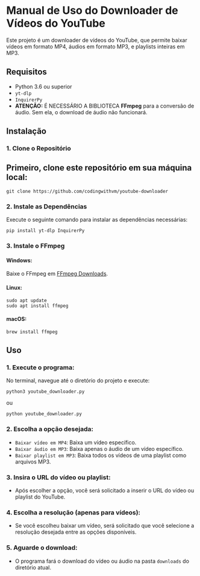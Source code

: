# Manual de Uso do Downloader de Vídeos do YouTube

Este projeto é um downloader de vídeos do YouTube, que permite baixar vídeos em formato MP4, áudios em formato MP3, e playlists inteiras em MP3.

## Requisitos

- Python 3.6 ou superior
- `yt-dlp`
- `InquirerPy`
- **ATENÇÃO:** É NECESSÁRIO A BIBLIOTECA **FFmpeg** para a conversão de áudio. Sem ela, o download de áudio não funcionará.

## Instalação

### 1. Clone o Repositório

## Primeiro, clone este repositório em sua máquina local:

```
git clone https://github.com/codingwithvm/youtube-downloader

```

### 2. Instale as Dependências

Execute o seguinte comando para instalar as dependências necessárias:

```
pip install yt-dlp InquirerPy
```

### 3. Instale o FFmpeg

#### **Windows:**
Baixe o FFmpeg em [FFmpeg Downloads](https://ffmpeg.org/download.html).

#### **Linux:**
```
sudo apt update
sudo apt install ffmpeg
```

#### **macOS:**
```
brew install ffmpeg
```

## Uso

### 1. **Execute o programa:**

   No terminal, navegue até o diretório do projeto e execute:

   ```
   python3 youtube_downloader.py
   ```
   ou
   ```
   python youtube_downloader.py
   ```

### 2. **Escolha a opção desejada:**
   - `Baixar vídeo em MP4`: Baixa um vídeo específico.
   - `Baixar áudio em MP3`: Baixa apenas o áudio de um vídeo específico.
   - `Baixar playlist em MP3`: Baixa todos os vídeos de uma playlist como arquivos MP3.

### 3. **Insira o URL do vídeo ou playlist:**
   - Após escolher a opção, você será solicitado a inserir o URL do vídeo ou playlist do YouTube.

### 4. **Escolha a resolução (apenas para vídeos):**
   - Se você escolheu baixar um vídeo, será solicitado que você selecione a resolução desejada entre as opções disponíveis.

### 5. **Aguarde o download:**
   - O programa fará o download do vídeo ou áudio na pasta `downloads` do diretório atual.